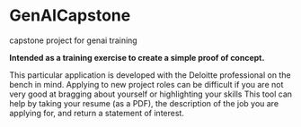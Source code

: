 # GenAICapstone
capstone project for genai training

**Intended as a training exercise to create a simple proof of concept.**

This particular application is developed with the Deloitte professional on the bench in mind. 
Applying to new project roles can be difficult if you are not very good at bragging about yourself or highlighting your skills
This tool can help by taking your resume (as a PDF), the description of the job you are applying for, and return a statement of interest.

